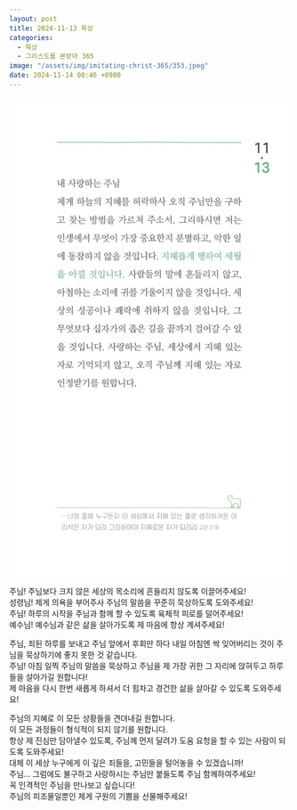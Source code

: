 ```yaml
---
layout: post
title: 2024-11-13 묵상
categories:
  - 묵상
  - 그리스도를 본받아 365
image: "/assets/img/imitating-christ-365/353.jpeg"
date: 2024-11-14 00:46 +0900
---
```


![image](/assets/img/imitating-christ-365/353.jpeg)

주님! 주님보다 크지 않은 세상의 목소리에 흔들리지 않도록 이끌어주세요!  
성령님! 제게 의욕을 부어주사 주님의 말씀을 꾸준히 묵상하도록 도와주세요!  
주님! 하루의 시작을 주님과 함께 할 수 있도록 육체적 피로를 덜어주세요!  
예수님! 예수님과 같은 삶을 살아가도록 제 마음에 항상 계셔주세요!

주님, 죄된 하루를 보내고 주님 앞에서 후회만 하다 내일 아침엔 싹 잊어버리는 것이 주님을 묵상하기에 좋지 못한 것 같습니다.  
주님! 아침 일찍 주님의 말씀을 묵상하고 주님을 제 가장 귀한 그 자리에 앉혀두고 하루들을 살아가길 원합니다!  
제 마음을 다시 한번 새롭게 하셔서 더 힘차고 경건한 삶을 살아갈 수 있도록 도와주세요!

주님의 지혜로 이 모든 상황들을 견뎌내길 원합니다.  
이 모든 과정들이 형식적이 되지 않기를 원합니다.  
항상 제 진심만 담아낼수 있도록, 주님께 먼저 달려가 도움 요청을 할 수 있는 사람이 되도록 도와주세요!  
대체 이 세상 누구에게 이 깊은 죄들을, 고민들을 털어놓을 수 있겠습니까!  
주님... 그럼에도 불구하고 사랑하시는 주님만 붙들도록 주님 함께하여주세요!  
꼭 인격적인 주님을 만나보고 싶습니다!  
주님의 피조물일뿐인 제게 구원의 기쁨을 선물해주세요!
